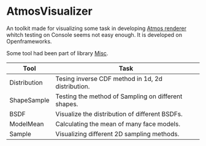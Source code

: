 # AtmosVisualizer
An toolkit made for visualizing some task in developing [Atmos renderer](https://github.com/BentleyBlanks/Atmos) whitch testing on Console seems not easy enough. It is developed on Openframeworks. 

Some tool had been part of library [Misc](https://github.com/BentleyBlanks/Misc).

Tool | Task
---- |----
Distribution | Tesing inverse CDF method in 1d, 2d distribution.
ShapeSample | Testing the method of Sampling on different shapes.
BSDF | Visualize the distribution of different BSDFs.
ModelMean | Calculating the mean of many face models.
Sample | Visualizing different 2D sampling methods.
